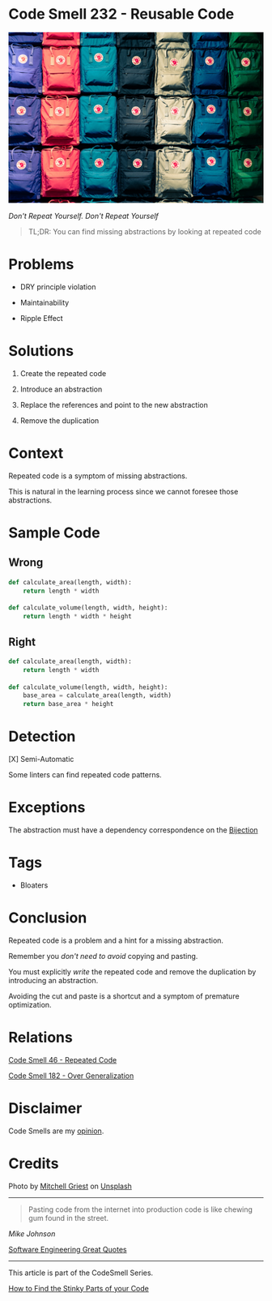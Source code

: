# Code Smell 232 - Reusable Code
            
![Code Smell 232 - Reusable Code](Code%20Smell%20232%20-%20Reusable%20Code.jpg)

*Don't Repeat Yourself. Don't Repeat Yourself*

> TL;DR: You can find missing abstractions by looking at repeated code

# Problems

- DRY principle violation

- Maintainability

- Ripple Effect

# Solutions

1. Create the repeated code

2. Introduce an abstraction

3. Replace the references and point to the new abstraction

4. Remove the duplication

# Context

Repeated code is a symptom of missing abstractions. 

This is natural in the learning process since we cannot foresee those abstractions.

# Sample Code

## Wrong

<!-- [Gist Url](https://gist.github.com/mcsee/b1380b6b9850ec6f12c14bfeebbfc505) -->

```python
def calculate_area(length, width):
    return length * width

def calculate_volume(length, width, height):
    return length * width * height
``` 

## Right

<!-- [Gist Url](https://gist.github.com/mcsee/582e44a1004c102199039c5961f32ceb) -->

```python
def calculate_area(length, width):
    return length * width

def calculate_volume(length, width, height):
    base_area = calculate_area(length, width)
    return base_area * height
``` 

# Detection

[X] Semi-Automatic

Some linters can find repeated code patterns.

# Exceptions

The abstraction must have a dependency correspondence on the [Bijection](https://github.com/mcsee/Software-Design-Articles/tree/main/Articles/Theory/The%20One%20and%20Only%20Software%20Design%20Principle/readme.md) 

# Tags

- Bloaters

# Conclusion

Repeated code is a problem and a hint for a missing abstraction.

Remember you *don't need to avoid* copying and pasting.

You must explicitly *write* the repeated code and remove the duplication by introducing an abstraction.

Avoiding the cut and paste is a shortcut and a symptom of premature optimization.

# Relations

[Code Smell 46 - Repeated Code](https://github.com/mcsee/Software-Design-Articles/tree/main/Articles/Code%20Smells/Code%20Smell%2046%20-%20Repeated%20Code/readme.md)

[Code Smell 182 - Over Generalization](https://github.com/mcsee/Software-Design-Articles/tree/main/Articles/Code%20Smells/Code%20Smell%20182%20-%20Over%20Generalization/readme.md)

# Disclaimer

Code Smells are my [opinion](https://github.com/mcsee/Software-Design-Articles/tree/main/Articles/Blogging/I%20Wrote%20More%20than%2090%20Articles%20on%202021%20Here%20is%20What%20I%20Learned/readme.md).

# Credits

Photo by [Mitchell Griest](https://unsplash.com/@griestprojects) on [Unsplash](https://unsplash.com/photos/person-showing-assorted-color-bags-psDzkLlifxQ)
  
---
 
> Pasting code from the internet into production code is like chewing gum found in the street.

_Mike Johnson_

[Software Engineering Great Quotes](https://github.com/mcsee/Software-Design-Articles/tree/main/Articles/Quotes/Software%20Engineering%20Great%20Quotes/readme.md) 

---

This article is part of the CodeSmell Series.

[How to Find the Stinky Parts of your Code](https://github.com/mcsee/Software-Design-Articles/tree/main/Articles/Code%20Smells/How%20to%20Find%20the%20Stinky%20parts%20of%20your%20Code/readme.md)